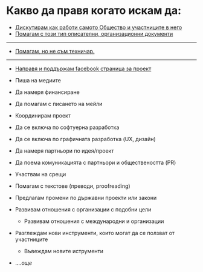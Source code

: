 # Какво да правя когато искам да:

- [Дискутирам как работи самото Общество и участниците в него](checklists/discuss.md)
- [Помагам с този тип описателни, организационни документи](checklists/guide.md)

-----------

 - [Помагам, но не съм техничар.](checklists/typical-nontech-tasks.md)

-----------

- [Направя и поддържам facebook страница за проект](checklists/facebook-page.md)
- Пиша на медиите
- Да намеря финансиране
- Да помагам с писането на мейли

- Координирам проект
- Да се включа по софтуерна разработка
- Да се включа по графичната разработка (UX, дизайн)

- Да намеря партньори по идея/проект
- Да поема комуникацията с партньори и обществеността (PR)
- Участвам на срещи

- Помагам с текстове (преводи, proofreading)

- Предлагам промени по държавни проекти или закони

- Развивам отношения с организации с подобни цели
  - Развивам отношения с международни и организации
- Разглеждам нови инструменти, които могат да се ползват от участниците
  - Въвеждам новите иструменти
- ....*oще*
